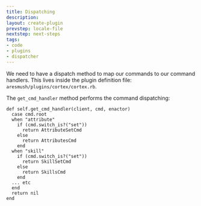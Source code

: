 ```yaml
---
title: Dispatching
description:
layout: create-plugin
prevstep: locale-file
nextstep: next-steps
tags: 
- code
- plugins
- dispatcher
---
```


We need to have a dispatch method to map our commands to our command handlers.  This lives inside the plugin definition file: `aresmush/plugins/cortex/cortex.rb`.

The `get_cmd_handler` method performs the command dispatching:
 
    def self.get_cmd_handler(client, cmd, enactor)
      case cmd.root
      when "attribute"
        if (cmd.switch_is?("set"))
          return AttributeSetCmd
        else
          return AttributesCmd
        end
      when "skill"
        if (cmd.switch_is?("set"))
          return SkillSetCmd
        else
          return SkillsCmd
        end
      ... etc
      end
      return nil
    end